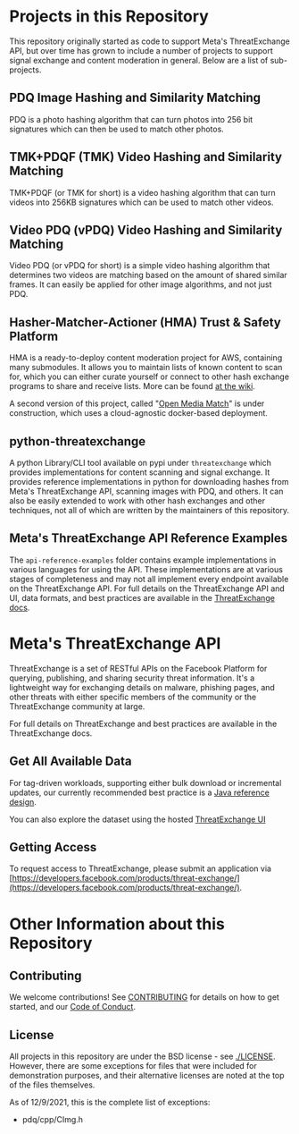 # Projects in this Repository

This repository originally started as code to support Meta's ThreatExchange API, but over time has grown to include a number of projects to support signal exchange and content moderation in general. Below are a list of sub-projects.

## PDQ Image Hashing and Similarity Matching

PDQ is a photo hashing algorithm that can turn photos into 256 bit signatures which can then be used to match other photos.

## TMK+PDQF (TMK) Video Hashing and Similarity Matching

TMK+PDQF (or TMK for short) is a video hashing algorithm that can turn videos into 256KB signatures which can be used to match other videos.

## Video PDQ (vPDQ) Video Hashing and Similarity Matching

Video PDQ (or vPDQ for short) is a simple video hashing algorithm that determines two videos are matching based on the amount of shared similar frames. It can easily be applied for other image algorithms, and not just PDQ.

## Hasher-Matcher-Actioner (HMA) Trust & Safety Platform

HMA is a ready-to-deploy content moderation project for AWS, containing many submodules. It allows you to maintain lists of known content to scan for, which you can either curate yourself or connect to other hash exchange programs to share and receive lists.  More can be found [at the wiki](https://github.com/facebook/ThreatExchange/wiki).

A second version of this project, called "[Open Media Match](https://github.com/facebook/ThreatExchange/tree/main/open-media-match)" is under construction, which uses a cloud-agnostic docker-based deployment.

## python-threatexchange

A python Library/CLI tool available on pypi under `threatexchange` which provides implementations for content scanning and signal exchange. It provides reference implementations in python for downloading hashes from Meta's ThreatExchange API, scanning images with PDQ, and others. It can also be easily extended to work with other hash exchanges and other techniques, not all of which are written by the maintainers of this repository.


## Meta's ThreatExchange API Reference Examples

The `api-reference-examples` folder contains example implementations in various languages for using the API. These implementations are at various stages of completeness and may not all implement every endpoint available on the ThreatExchange API. For full details on the ThreatExchange API and UI, data formats, and best practices are available in the [ThreatExchange docs](https://developers.facebook.com/docs/threat-exchange/).

# Meta's ThreatExchange API
ThreatExchange is a set of RESTful APIs on the Facebook Platform for querying, publishing, and sharing security threat information. It's a lightweight way for exchanging details on malware, phishing pages, and other threats with either specific members of the community or the ThreatExchange community at large.

For full details on ThreatExchange and best practices are available in the ThreatExchange docs.

## Get All Available Data

For tag-driven workloads, supporting either bulk download or incremental updates, our currently recommended best practice is a [Java reference design](https://github.com/facebook/ThreatExchange/blob/main/api-reference-examples/java/te-tag-query/README.md).

You can also explore the dataset using the hosted [ThreatExchange UI](https://developers.facebook.com/docs/threat-exchange/ui)

## Getting Access

To request access to ThreatExchange, please submit an application via [https://developers.facebook.com/products/threat-exchange/](https://developers.facebook.com/products/threat-exchange/).

# Other Information about this Repository
## Contributing

We welcome contributions! See [CONTRIBUTING](https://github.com/facebook/ThreatExchange/blob/main/CONTRIBUTING.md) for details on how to get started, and our [Code of Conduct](https://github.com/facebook/ThreatExchange/blob/main/CODE_OF_CONDUCT.md).

## License

All projects in this repository are under the BSD license - see [./LICENSE](https://github.com/facebook/ThreatExchange/blob/main/LICENSE). However, there are some exceptions for files that were included for demonstration purposes, and their alternative licenses are noted at the top of the files themselves.

As of 12/9/2021, this is the complete list of exceptions:
* pdq/cpp/CImg.h


